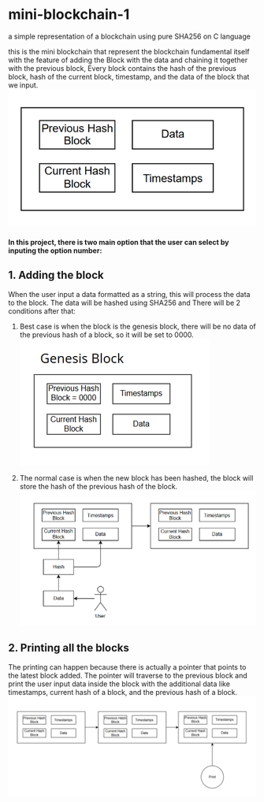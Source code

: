 # mini-blockchain-1
a simple representation of a blockchain using pure SHA256 on C language

this is the mini blockchain that represent the blockchain fundamental itself with the feature of adding the Block with the data and chaining it together with the previous block,
Every block contains the hash of the previous block, hash of the current block, timestamp, and the data of the block that we input.
![alt text](https://github.com/kumisaku/mini-blockchain-1/blob/main/img/block.png)

#### In this project, there is two main option that the user can select by inputing the option number:
## 1. Adding the block
When the user input a data formatted as a string, this will process the data to the block. The data will be hashed using SHA256 and 
There will be 2 conditions after that:
1. Best case is when the block is the genesis block, there will be no data of the previous hash of a block, so it will be set to 0000.
![alt text](https://github.com/kumisaku/mini-blockchain-1/blob/main/img/genesis.png)

3. The normal case is when the new block has been hashed, the block will store the hash of the previous hash of the block.
![alt text](https://github.com/kumisaku/mini-blockchain-1/blob/main/img/process.png)

## 2. Printing all the blocks
The printing can happen because there is actually a pointer that points to the latest block added. The pointer will traverse to the previous block and print the user input data inside the block 
with the additional data like timestamps, current hash of a block, and the previous hash of a block. 
![alt text](https://github.com/kumisaku/mini-blockchain-1/blob/main/img/print.png)
